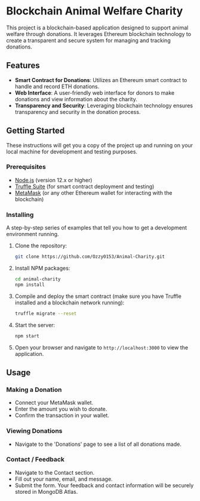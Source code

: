 # Blockchain Animal Welfare Charity

This project is a blockchain-based application designed to support animal welfare through donations. It leverages Ethereum blockchain technology to create a transparent and secure system for managing and tracking donations.

## Features

- **Smart Contract for Donations**: Utilizes an Ethereum smart contract to handle and record ETH donations.
- **Web Interface**: A user-friendly web interface for donors to make donations and view information about the charity.
- **Transparency and Security**: Leveraging blockchain technology ensures transparency and security in the donation process.

## Getting Started

These instructions will get you a copy of the project up and running on your local machine for development and testing purposes.

### Prerequisites

- [Node.js](https://nodejs.org/) (version 12.x or higher)
- [Truffle Suite](https://www.trufflesuite.com/) (for smart contract deployment and testing)
- [MetaMask](https://metamask.io/) (or any other Ethereum wallet for interacting with the blockchain)

### Installing

A step-by-step series of examples that tell you how to get a development environment running.

1. Clone the repository:
    ```bash
    git clone https://github.com/Ozzy0153/Animal-Charity.git
    ```

2. Install NPM packages:
    ```bash
    cd animal-charity
    npm install
    ```

3. Compile and deploy the smart contract (make sure you have Truffle installed and a blockchain network running):
    ```bash
    truffle migrate --reset
    ```

4. Start the server:
    ```bash
    npm start
    ```

5. Open your browser and navigate to `http://localhost:3000` to view the application.

## Usage

### Making a Donation

- Connect your MetaMask wallet.
- Enter the amount you wish to donate.
- Confirm the transaction in your wallet.

### Viewing Donations

- Navigate to the 'Donations' page to see a list of all donations made.

### Contact / Feedback

- Navigate to the Contact section.
- Fill out your name, email, and message.
- Submit the form. Your feedback and contact information will be securely stored in MongoDB Atlas.

